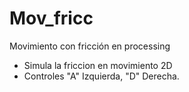 # Mov_fricc
Movimiento con fricción en processing
* Simula la friccion en movimiento 2D
* Controles "A" Izquierda, "D" Derecha.
